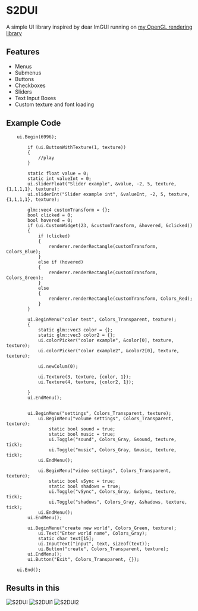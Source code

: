 # S2DUI
A simple UI library inspired by dear ImGUI running on [my OpenGL rendering library](https://github.com/oliwerdahlin/S2DGL)

## Features
+ Menus
+ Submenus
+ Buttons
+ Checkboxes
+ Sliders
+ Text Input Boxes
+ Custom texture and font loading

## Example Code
```
	ui.Begin(6996);

		if (ui.ButtonWithTexture(1, texture))
		{
			//play
		}

		static float value = 0;
		static int valueInt = 0;
		ui.sliderFloat("Slider example", &value, -2, 5, texture, {1,1,1,1}, texture);
		ui.sliderInt("Slider example int", &valueInt, -2, 5, texture, {1,1,1,1}, texture);

		glm::vec4 customTransform = {};
		bool clicked = 0;
		bool hovered = 0;
		if (ui.CustomWidget(23, &customTransform, &hovered, &clicked))
		{
			if (clicked)
			{
				renderer.renderRectangle(customTransform, Colors_Blue);
			}
			else if (hovered)
			{
				renderer.renderRectangle(customTransform, Colors_Green);
			}
			else
			{
				renderer.renderRectangle(customTransform, Colors_Red);
			}
		}

		ui.BeginMenu("color test", Colors_Transparent, texture);
		{
			static glm::vec3 color = {};
			static glm::vec3 color2 = {};
			ui.colorPicker("color example", &color[0], texture, texture);
			ui.colorPicker("color example2", &color2[0], texture, texture);

			ui.newColum(0);

			ui.Texture(3, texture, {color, 1});
			ui.Texture(4, texture, {color2, 1});
		
		}
		ui.EndMenu();


		ui.BeginMenu("settings", Colors_Transparent, texture);
			ui.BeginMenu("volume settings", Colors_Transparent, texture);
				static bool sound = true;
				static bool music = true;
				ui.Toggle("sound", Colors_Gray, &sound, texture, tick);
				ui.Toggle("music", Colors_Gray, &music, texture, tick);
			ui.EndMenu();

			ui.BeginMenu("video settings", Colors_Transparent, texture);
				static bool vSync = true;
				static bool shadows = true;
				ui.Toggle("vSync", Colors_Gray, &vSync, texture, tick);
				ui.Toggle("shadows", Colors_Gray, &shadows, texture, tick);
			ui.EndMenu();
		ui.EndMenu();

		ui.BeginMenu("create new world", Colors_Green, texture);
			ui.Text("Enter world name", Colors_Gray);
			static char text[15];
			ui.InputText("input", text, sizeof(text));
			ui.Button("create", Colors_Transparent, texture);
		ui.EndMenu();
		ui.Button("Exit", Colors_Transparent, {});

	ui.End();
```
## Results in this
![S2DUI](https://github.com/oliwerdahlin/S2DUI/assets/45284364/f5c11a49-3478-43e3-86f1-c3970c8105ba)
![S2DUI1](https://github.com/oliwerdahlin/S2DUI/assets/45284364/23ea8a84-0dfd-43d3-a39d-685f3a19bb3c)
![S2DUI2](https://github.com/oliwerdahlin/S2DUI/assets/45284364/1fbf1913-53d0-4ce2-bf9d-6606484aceb1)
